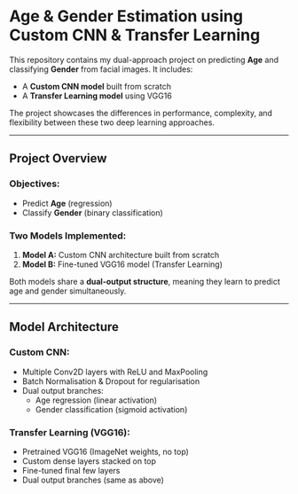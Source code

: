 #  Age & Gender Estimation using Custom CNN & Transfer Learning

This repository contains my dual-approach project on predicting **Age** and classifying **Gender** from facial images. It includes:

- A **Custom CNN model** built from scratch
- A **Transfer Learning model** using VGG16

The project showcases the differences in performance, complexity, and flexibility between these two deep learning approaches.

---

##  Project Overview

###  Objectives:
-  Predict **Age** (regression)
-  Classify **Gender** (binary classification)

###  Two Models Implemented:
1. **Model A:** Custom CNN architecture built from scratch
2. **Model B:** Fine-tuned VGG16 model (Transfer Learning)

Both models share a **dual-output structure**, meaning they learn to predict age and gender simultaneously.

---

##  Model Architecture

### Custom CNN:
- Multiple Conv2D layers with ReLU and MaxPooling
- Batch Normalisation & Dropout for regularisation
- Dual output branches:
  - Age regression (linear activation)
  - Gender classification (sigmoid activation)

### Transfer Learning (VGG16):
- Pretrained VGG16 (ImageNet weights, no top)
- Custom dense layers stacked on top
- Fine-tuned final few layers
- Dual output branches (same as above)
